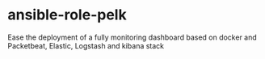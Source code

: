 # ansible-role-pelk
Ease the deployment of a fully monitoring dashboard based on docker and Packetbeat, Elastic, Logstash and kibana stack 

